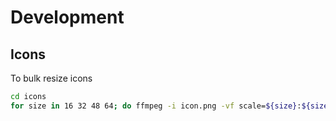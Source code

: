 # Development

## Icons

To bulk resize icons

```bash
cd icons
for size in 16 32 48 64; do ffmpeg -i icon.png -vf scale=${size}:${size} icon${size}.png; done

```
